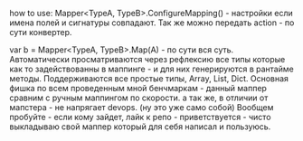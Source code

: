 how to use:
Mapper<TypeA, TypeB>.ConfigureMapping() - настройки если имена полей и сигнатуры совпадают. Так же можно передать action - по сути конвертер.

var b = Mapper<TypeA, TypeB>.Map(A) - по сути вся суть.
Автоматически просматриваются через рефлексию все типы которые как то задействованны в маппинге - и для них генерируются в рантайме методы.
Поддерживаются все простые типы, Array, List, Dict.
Основная фишка по всем проведенным мной бенчмаркам - данный маппер сравним с ручным маппингом по скорости. а так же, в отличии от мапстера - не напрягает devops. (ну это уже само собой)
Вообщем пробуйте - если кому зайдет, лайк к репо - приветствуется - чисто выкладываю свой маппер который для себя написал и пользуюсь.
